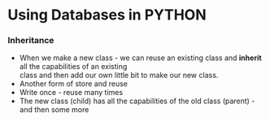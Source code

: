# Using Databases in PYTHON

### Inheritance

* When we make a new class - we can reuse an existing class and **inherit** all the capabilities of an existing  
class and then add our own little bit to make our new class.  
* Another form of store and reuse
* Write once - reuse many times
* The new class (child) has all the capabilities of the old class (parent) - and then some more
